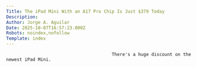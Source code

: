 ```yaml
---
Title: The iPad Mini With an A17 Pro Chip Is Just $379 Today
Description: 
Author: Jorge A. Aguilar
Date: 2025-10-07T16:57:23.000Z
Robots: noindex,nofollow
Template: index
---
```


                                            There's a huge discount on the newest iPad Mini.
                                        
